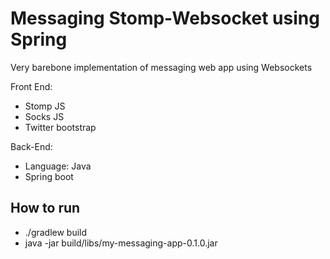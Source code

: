 # Messaging Stomp-Websocket using Spring

Very barebone implementation of messaging web app using Websockets

Front End:
* Stomp JS
* Socks JS
* Twitter bootstrap

Back-End:
* Language: Java
* Spring boot

## How to run
* ./gradlew build
*  java -jar build/libs/my-messaging-app-0.1.0.jar

